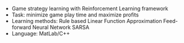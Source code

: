- Game strategy learning with Reinforcement Learning framework
- Task: minimize game play time and maximize profits
- Learning methods:
    Rule based
    Linear Function Approximation
    Feed-forward Neural Network
    SARSA
- Language: MatLab/C++
